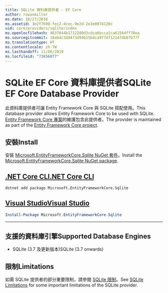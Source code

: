 ```yaml
---
title: SQLite 資料庫提供者 - EF Core
author: rowanmiller
ms.date: 10/27/2016
ms.assetid: 3e2f7698-fec2-4cec-9e2d-2e3e0074120c
uid: core/providers/sqlite/index
ms.openlocfilehash: 4637044b1712280d3cdca6bcca1ca61564ff78ea
ms.sourcegitcommit: 18ab4c349473d94b15b4ca977df12147db07b77f
ms.translationtype: HT
ms.contentlocale: zh-TW
ms.lasthandoff: 11/06/2019
ms.locfileid: "73656077"
---
```

# <a name="sqlite-ef-core-database-provider"></a><span data-ttu-id="40dc1-102">SQLite EF Core 資料庫提供者</span><span class="sxs-lookup"><span data-stu-id="40dc1-102">SQLite EF Core Database Provider</span></span>

<span data-ttu-id="40dc1-103">此資料庫提供者可讓 Entity Framework Core 與 SQLite 搭配使用。</span><span class="sxs-lookup"><span data-stu-id="40dc1-103">This database provider allows Entity Framework Core to be used with SQLite.</span></span> <span data-ttu-id="40dc1-104">[Entity Framework Core 專案](https://github.com/aspnet/EntityFrameworkCore)的維護包含此提供者。</span><span class="sxs-lookup"><span data-stu-id="40dc1-104">The provider is maintained as part of the [Entity Framework Core project](https://github.com/aspnet/EntityFrameworkCore).</span></span>

## <a name="install"></a><span data-ttu-id="40dc1-105">安裝</span><span class="sxs-lookup"><span data-stu-id="40dc1-105">Install</span></span>

<span data-ttu-id="40dc1-106">安裝 [Microsoft.EntityFrameworkCore.Sqlite NuGet 套件](https://www.nuget.org/packages/Microsoft.EntityFrameworkCore.Sqlite/)。</span><span class="sxs-lookup"><span data-stu-id="40dc1-106">Install the [Microsoft.EntityFrameworkCore.Sqlite NuGet package](https://www.nuget.org/packages/Microsoft.EntityFrameworkCore.Sqlite/).</span></span>

## <a name="net-core-clitabdotnet-core-cli"></a>[<span data-ttu-id="40dc1-107">.NET Core CLI</span><span class="sxs-lookup"><span data-stu-id="40dc1-107">.NET Core CLI</span></span>](#tab/dotnet-core-cli)

``` console
dotnet add package Microsoft.EntityFrameworkCore.Sqlite
```

## <a name="visual-studiotabvs"></a>[<span data-ttu-id="40dc1-108">Visual Studio</span><span class="sxs-lookup"><span data-stu-id="40dc1-108">Visual Studio</span></span>](#tab/vs)

``` powershell
Install-Package Microsoft.EntityFrameworkCore.Sqlite
```

***

## <a name="supported-database-engines"></a><span data-ttu-id="40dc1-109">支援的資料庫引擎</span><span class="sxs-lookup"><span data-stu-id="40dc1-109">Supported Database Engines</span></span>

* <span data-ttu-id="40dc1-110">SQLite (3.7 及更新版本)</span><span class="sxs-lookup"><span data-stu-id="40dc1-110">SQLite (3.7 onwards)</span></span>

## <a name="limitations"></a><span data-ttu-id="40dc1-111">限制</span><span class="sxs-lookup"><span data-stu-id="40dc1-111">Limitations</span></span>

<span data-ttu-id="40dc1-112">如需 SQLite 提供者的部分重要限制，請參閱 [SQLite 限制](limitations.md)。</span><span class="sxs-lookup"><span data-stu-id="40dc1-112">See [SQLite Limitations](limitations.md) for some important limitations of the SQLite provider.</span></span>
